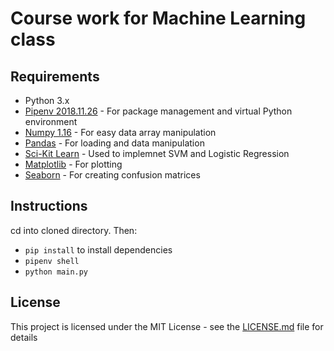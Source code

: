 # Course work for Machine Learning class

## Requirements

- Python 3.x
- [Pipenv 2018.11.26](https://docs.pipenv.org/en/latest/) - For package management and virtual Python environment
- [Numpy 1.16](https://www.numpy.org/) - For easy data array manipulation
- [Pandas](https://pandas.pydata.org/) - For loading and data manipulation
- [Sci-Kit Learn](https://scikit-learn.org/stable/) - Used to implemnet SVM and Logistic Regression
- [Matplotlib](https://matplotlib.org/) - For plotting
- [Seaborn](https://seaborn.pydata.org/) - For creating confusion matrices

## Instructions

cd into cloned directory. Then:

* `pip install` to install dependencies
* `pipenv shell`
* `python main.py`

## License

This project is licensed under the MIT License - see the [LICENSE.md](LICENSE.md) file for details